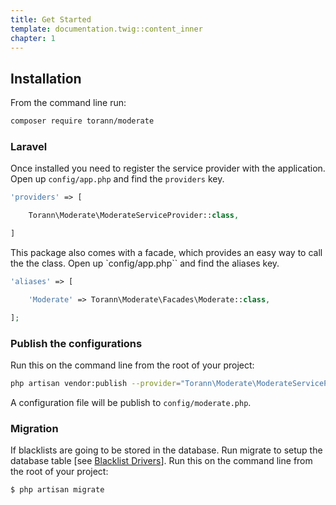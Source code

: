 ```yaml
---
title: Get Started
template: documentation.twig::content_inner
chapter: 1
---
```

## Installation

From the command line run:

```bash
composer require torann/moderate
```

### Laravel

Once installed you need to register the service provider with the application. Open up `config/app.php` and find the `providers` key.

```php
'providers' => [

    Torann\Moderate\ModerateServiceProvider::class,

]
```

This package also comes with a facade, which provides an easy way to call the the class. Open up `config/app.php`` and find the aliases key.

```php
'aliases' => [

    'Moderate' => Torann\Moderate\Facades\Moderate::class,

];
```

### Publish the configurations

Run this on the command line from the root of your project:

```bash
php artisan vendor:publish --provider="Torann\Moderate\ModerateServiceProvider"
```

A configuration file will be publish to `config/moderate.php`.

### Migration

If blacklists are going to be stored in the database. Run migrate to setup the database table [see [Blacklist Drivers](/projects/laravel-moderate/doc/blacklist-drivers.html)]. Run this on the command line from the root of your project:

```bash
$ php artisan migrate
```
